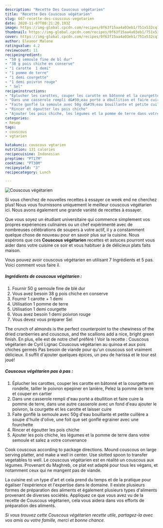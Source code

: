 ```yaml
---
description: "Recette Des Couscous végétarien"
title: "Recette Des Couscous végétarien"
slug: 667-recette-des-couscous-vegetarien
date: 2020-11-07T00:21:20.193Z
image: https://img-global.cpcdn.com/recipes/0f63f15aa4a03eb1/751x532cq70/couscous-vegetarien-photo-principale-de-la-recette.jpg
thumbnail: https://img-global.cpcdn.com/recipes/0f63f15aa4a03eb1/751x532cq70/couscous-vegetarien-photo-principale-de-la-recette.jpg
cover: https://img-global.cpcdn.com/recipes/0f63f15aa4a03eb1/751x532cq70/couscous-vegetarien-photo-principale-de-la-recette.jpg
author: Eleanor Malone
ratingvalue: 4.2
reviewcount: 11
recipeingredient:
- "50 g semoule fine de bl dur"
- "38 g pois chiche en conserve"
- "1 carotte  1 demi"
- "1 pomme de terre"
- "1 demi courgette"
- "1 demi poivron rouge"
- " Sel"
recipeinstructions:
- "Éplucher les carottes, couper les carotte en bâtonné et la courgette en rondelle, tailler le poivron epepiner en lanière, Pelez la pomme de terre et couper en cartier"
- "Dans une casserole rempli d&#39;eau porté a ébullition et faire cuire la pomme de terre, dans une autre casserole avec un fond d&#39;eau ajouter le poivron, la courgette et les carotte et laisser cuire"
- "Faite gonflé la semoule avec 50g d&#39;eau bouillante et petite cuillère a soupe d&#39;huile d&#39;olive, une foit que set gonflé egrainer avec une fourchette"
- "Rincer et égoutter les pois chiche"
- "Ajouter les pois chiche, les légumes et la pomme de terre dans votre semoule et salez a votre convenance"
categories:
- Resep
tags:
- couscous
- vgtarien

katakunci: couscous vgtarien 
nutrition: 131 calories
recipecuisine: Indonesian
preptime: "PT17M"
cooktime: "PT30M"
recipeyield: "3"
recipecategory: Lunch

---
```



![Couscous végétarien](https://img-global.cpcdn.com/recipes/0f63f15aa4a03eb1/751x532cq70/couscous-vegetarien-photo-principale-de-la-recette.jpg)

Si vous cherchez de nouvelles recettes à essayer ce week end ne cherchez plus! Nous vous fournissons uniquement le meilleur couscous végétarien ici. Nous avons également une grande variété de recettes à essayer.

Que vous soyez un étudiant universitaire qui commence simplement vos propres expériences culinaires ou un chef expérimenté avec de nombreuses célébrations de soupers à votre actif, il y a constamment quelque chose de nouveau pour en savoir plus sur la cuisine. Nous espérons que ces <strong> Couscous végétarien </strong> recettes et astuces pourront vous aider dans votre cuisine ce soir et vous habituer à de délicieux plats faits maison.

<!--inarticleads1-->

Vous pouvez avoir couscous végétarien en utilisant 7 Ingrédients et 5 pas. Voici comment vous faire il.

##### Ingrédients de couscous végétarien :

1. Fournir 50 g semoule fine de blé dur
1. Vous avez besoin 38 g pois chiche en conserve
1. Fournir 1 carotte + 1 demi
1. Utilisation 1 pomme de terre
1. Utilisation 1 demi courgette
1. Vous avez besoin 1 demi poivron rouge
1. Vous devez vous préparer  Sel


The crunch of almonds is the perfect counterpoint to the chewiness of the dried cranberries and couscous, and the scallions add a nice, bright green finish. En plus, elle est de notre chef préféré ! Voir la recette : Couscous végétarien de Cyril Lignac Couscous végétarien au quinoa et aux pois chiches germés Pas besoin de viande pour qu&#39;un couscous soit vraiment délicieux. Il suffit d&#39;ajouter quelques épices, un peu de harissa et le tour est joué! 

<!--inarticleads2-->

##### Couscous végétarien pas à pas :

1. Éplucher les carottes, couper les carotte en bâtonné et la courgette en rondelle, tailler le poivron epepiner en lanière, Pelez la pomme de terre et couper en cartier
1. Dans une casserole rempli d&#39;eau porté a ébullition et faire cuire la pomme de terre, dans une autre casserole avec un fond d&#39;eau ajouter le poivron, la courgette et les carotte et laisser cuire
1. Faite gonflé la semoule avec 50g d&#39;eau bouillante et petite cuillère a soupe d&#39;huile d&#39;olive, une foit que set gonflé egrainer avec une fourchette
1. Rincer et égoutter les pois chiche
1. Ajouter les pois chiche, les légumes et la pomme de terre dans votre semoule et salez a votre convenance


Cook couscous according to package directions. Mound couscous on large serving platter, and make a well in center. Use slotted spoon to transfer vegetables to well. Le couscous végétarien est en réalité un couscous aux légumes. Provenant du Maghreb, ce plat est adapté pour tous les végans, et notamment ceux qui ne mangent pas de viande. 

<!--inarticleads1-->

<p>
La cuisine est un type d'art et cela prend du temps et de la pratique pour égaliser l'expérience et l'expertise dans le domaine. Il existe plusieurs formes de préparation des aliments et également plusieurs types d'aliments provenant de diverses sociétés. Appliquez ce que vous avez vu de la recette de Couscous végétarien, cela vous aidera dans vos efforts de préparation des aliments.
</p>

<p>
<i>Si vous trouvez cette Couscous végétarien recette utile, partagez-la avec vos amis ou votre famille, merci et bonne chance.</i>
</p>
